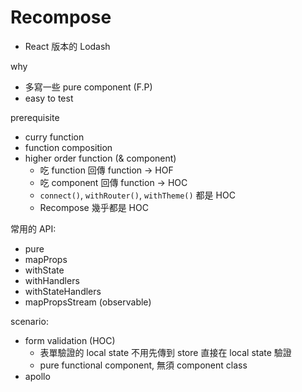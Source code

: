 # Recompose

* React 版本的 Lodash

why

* 多寫一些 pure component (F.P)
* easy to test

prerequisite

* curry function
* function composition
* higher order function (& component)
  * 吃 function 回傳 function -> HOF
  * 吃 component 回傳 function -> HOC
  * `connect()`, `withRouter()`, `withTheme()` 都是 HOC
  * Recompose 幾乎都是 HOC

常用的 API:

* pure
* mapProps
* withState
* withHandlers
* withStateHandlers
* mapPropsStream (observable)

scenario:

* form validation (HOC)
  * 表單驗證的 local state 不用先傳到 store 直接在 local state 驗證
  * pure functional component, 無須 component class
* apollo